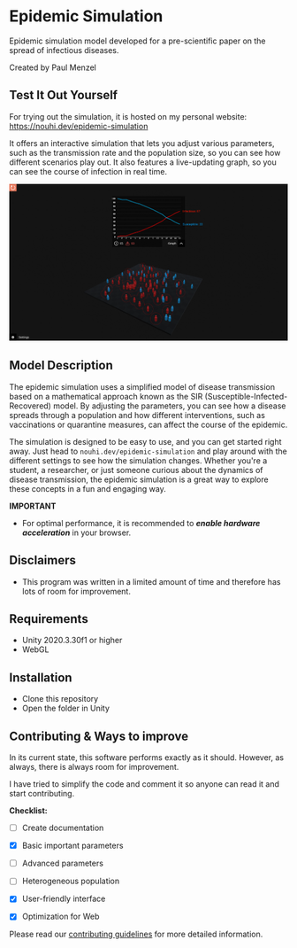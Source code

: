 # Epidemic Simulation

Epidemic simulation model developed for a pre-scientific paper on the spread of infectious diseases.

Created by Paul Menzel

## Test It Out Yourself

For trying out the simulation, it is hosted on my personal website: https://nouhi.dev/epidemic-simulation

It offers an interactive simulation that lets you adjust various parameters, such as the transmission rate and the population size, so you can see how different scenarios play out. It also features a live-updating graph, so you can see the course of infection in real time.

<picture>
  <img src="https://github.com/NouhiDev/assets/blob/main/example.png?raw=true" width="1280px">
</picture>

## Model Description

The epidemic simulation uses a simplified model of disease transmission based on a mathematical approach known as the SIR (Susceptible-Infected-Recovered) model. By adjusting the parameters, you can see how a disease spreads through a population and how different interventions, such as vaccinations or quarantine measures, can affect the course of the epidemic.

The simulation is designed to be easy to use, and you can get started right away. Just head to `nouhi.dev/epidemic-simulation` and play around with the different settings to see how the simulation changes. Whether you're a student, a researcher, or just someone curious about the dynamics of disease transmission, the epidemic simulation is a great way to explore these concepts in a fun and engaging way.

**IMPORTANT**
- For optimal performance, it is recommended to ***enable hardware acceleration*** in your browser.

## Disclaimers
- This program was written in a limited amount of time and therefore has lots of room for improvement.

## Requirements
- Unity 2020.3.30f1 or higher
- WebGL

## Installation
- Clone this repository
- Open the folder in Unity

## Contributing & Ways to improve

In its current state, this software performs exactly as it should. However, as always, there is always room for improvement.

I have tried to simplify the code and comment it so anyone can read it and start contributing.

**Checklist:**
- [ ] Create documentation
- [x] Basic important parameters
- [ ] Advanced parameters
- [ ] Heterogeneous  population
- [x] User-friendly interface
- [x] Optimization for Web


Please read our [contributing guidelines](CONTRIBUTING.md) for more detailed information.
